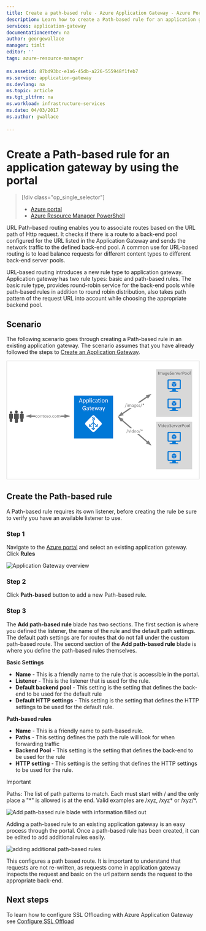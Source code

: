 ```yaml
---
title: Create a path-based rule - Azure Application Gateway - Azure Portal | Microsoft Docs
description: Learn how to create a Path-based rule for an application gateway by using the portal
services: application-gateway
documentationcenter: na
author: georgewallace
manager: timlt
editor: ''
tags: azure-resource-manager

ms.assetid: 87bd93bc-e1a6-45db-a226-555948f1feb7
ms.service: application-gateway
ms.devlang: na
ms.topic: article
ms.tgt_pltfrm: na
ms.workload: infrastructure-services
ms.date: 04/03/2017
ms.author: gwallace

---
```

# Create a Path-based rule for an application gateway by using the portal

> [!div class="op_single_selector"]
> * [Azure portal](application-gateway-create-url-route-portal.md)
> * [Azure Resource Manager PowerShell](application-gateway-create-url-route-arm-ps.md)

URL Path-based routing enables you to associate routes based on the URL path of Http request. It checks if there is a route to a back-end pool configured for the URL listed in the Application Gateway and sends the network traffic to the defined back-end pool. A common use for URL-based routing is to load balance requests for different content types to different back-end server pools.

URL-based routing introduces a new rule type to application gateway. Application gateway has two rule types: basic and path-based rules. The basic rule type, provides round-robin service for the back-end pools while path-based rules in addition to round robin distribution, also takes path pattern of the request URL into account while choosing the appropriate backend pool.

## Scenario

The following scenario goes through creating a Path-based rule in an existing application gateway.
The scenario assumes that you have already followed the steps to [Create an Application Gateway](application-gateway-create-gateway-portal.md).

![url route][scenario]

## <a name="createrule"></a>Create the Path-based rule

A Path-based rule requires its own listener, before creating the rule be sure to verify you have an available listener to use.

### Step 1

Navigate to the [Azure portal](http://portal.azure.com) and select an existing application gateway. Click **Rules**

![Application Gateway overview][1]

### Step 2

Click **Path-based** button to add a new Path-based rule.

### Step 3

The **Add path-based rule** blade has two sections. The first section is where you defined the listener, the name of the rule and the default path settings. The default path settings are for routes that do not fall under the custom path-based route. 
The second section of the **Add path-based rule** blade is where you define the path-based rules themselves.

**Basic Settings**

* **Name** - This is a friendly name to the rule that is accessible in the portal.
* **Listener** - This is the listener that is used for the rule.
* **Default backend pool** - This setting is the setting that defines the back-end to be used for the default rule
* **Default HTTP settings** - This setting is the setting that defines the HTTP settings to be used for the default rule.

**Path-based rules**

* **Name** - This is a friendly name to path-based rule.
* **Paths** - This setting defines the path the rule will look for when forwarding traffic
* **Backend Pool** - This setting is the setting that defines the back-end to be used for the rule
* **HTTP setting** - This setting is the setting that defines the HTTP settings to be used for the rule.

> [!IMPORTANT]
> Paths: The list of path patterns to match. Each must start with / and the only place a "\*" is allowed is at the end. Valid examples are /xyz, /xyz* or /xyz/*.  

![Add path-based rule blade with information filled out][2]

Adding a path-based rule to an existing application gateway is an easy process through the portal. Once a path-based rule has been created, it can be edited to add additional rules easily. 

![adding additional path-based rules][3]

This configures a path based route. It is important to understand that requests are not re-written, as requests come in application gateway inspects the request and basic on the url pattern sends the request to the appropriate back-end.

## Next steps

To learn how to configure SSL Offloading with Azure Application Gateway see [Configure SSL Offload](application-gateway-ssl-portal.md)

[1]: ./media/application-gateway-create-url-route-portal/figure1.png
[2]: ./media/application-gateway-create-url-route-portal/figure2.png
[3]: ./media/application-gateway-create-url-route-portal/figure3.png
[scenario]: ./media/application-gateway-create-url-route-portal/scenario.png

